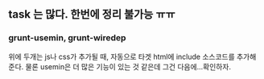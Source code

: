 ## task 는 많다. 한번에 정리 불가능 ㅠㅠ

### grunt-usemin, grunt-wiredep
위에 두개는 js나 css가 추가될 때, 자동으로 타겟 html에 include 소스코드를 추가해준다.
물론 usemin은 더 많은 기능이 있는 것 같은데 그건 다음에...확인하자.
